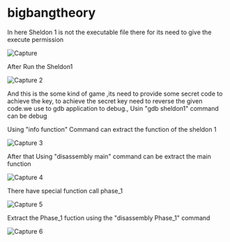 # bigbangtheory

In here Sheldon 1 is not the executable file there for its need to give the execute permission

![Capture](https://user-images.githubusercontent.com/41334869/76190703-d1be7800-619a-11ea-8c7e-dd1b076fc2de.PNG)

After Run the Sheldon1

![Capture 2](https://user-images.githubusercontent.com/41334869/76190977-8789c680-619b-11ea-9a1f-f7a6e156f358.PNG)

And this is the some kind of game ,its need to provide some secret code to achieve the key, to achieve the secret key need to reverse the 
given code.we use to gdb application to debug., Usin "gdb sheldon1" command can be debug

Using "info function" Command can extract the function of the sheldon 1

![Capture 3](https://user-images.githubusercontent.com/41334869/76191313-4cd45e00-619c-11ea-81cf-f15920d40a8f.PNG)

After that Using "disassembly main" command can be extract the main function

![Capture 4](https://user-images.githubusercontent.com/41334869/76191711-3a0e5900-619d-11ea-8312-5369e7304699.PNG)

There have special function call phase_1

![Capture 5](https://user-images.githubusercontent.com/41334869/76191798-6629da00-619d-11ea-963a-3e19642103f6.PNG)

Extract the Phase_1 fuction using the "disassembly Phase_1" command

![Capture 6](https://user-images.githubusercontent.com/41334869/76191890-9a9d9600-619d-11ea-80b5-ea6ef09168af.PNG)
